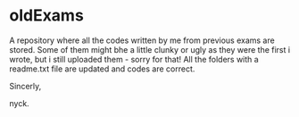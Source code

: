 # oldExams
A repository where all the codes written by me from previous exams are stored. 
Some of them might bhe a little clunky or ugly as they were the first i wrote, but i still uploaded them - sorry for that!
All the folders with a readme.txt file are updated and codes are correct.

Sincerly,
  
  nyck.
